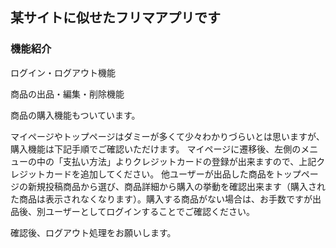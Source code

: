 ## 某サイトに似せたフリマアプリです

### 機能紹介

ログイン・ログアウト機能

商品の出品・編集・削除機能

商品の購入機能もついています。

マイページやトップページはダミーが多くて少々わかりづらいとは思いますが、購入機能は下記手順でご確認いただけます。
マイページに遷移後、左側のメニューの中の「支払い方法」よりクレジットカードの登録が出来ますので、上記クレジットカードを追加してください。
他ユーザーが出品した商品をトップページの新規投稿商品から選び、商品詳細から購入の挙動を確認出来ます（購入された商品は表示されなくなります）。購入する商品がない場合は、お手数ですが出品後、別ユーザーとしてログインすることでご確認ください。


確認後、ログアウト処理をお願いします。

